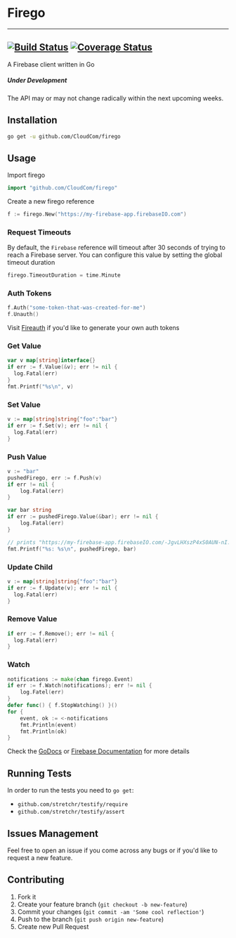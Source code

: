 # Firego
---
[![Build Status](https://travis-ci.org/CloudCom/firego.svg?branch=master)](https://travis-ci.org/CloudCom/firego) [![Coverage Status](https://coveralls.io/repos/CloudCom/firego/badge.svg)](https://coveralls.io/r/CloudCom/firego)
---

A Firebase client written in Go

##### Under Development
The API may or may not change radically within the next upcoming weeks.

## Installation

```bash
go get -u github.com/CloudCom/firego
```

## Usage

Import firego

```go
import "github.com/CloudCom/firego"
```

Create a new firego reference

```go
f := firego.New("https://my-firebase-app.firebaseIO.com")
```

### Request Timeouts

By default, the `Firebase` reference will timeout after 30 seconds of trying
to reach a Firebase server. You can configure this value by setting the global
timeout duration

```go
firego.TimeoutDuration = time.Minute
```

### Auth Tokens

```go
f.Auth("some-token-that-was-created-for-me")
f.Unauth()
```

Visit [Fireauth](https://github.com/CloudCom/fireauth) if you'd like to generate your own auth tokens

### Get Value

```go
var v map[string]interface{}
if err := f.Value(&v); err != nil {
  log.Fatal(err)
}
fmt.Printf("%s\n", v)
```

### Set Value

```go
v := map[string]string{"foo":"bar"}
if err := f.Set(v); err != nil {
  log.Fatal(err)
}
```

### Push Value

```go
v := "bar"
pushedFirego, err := f.Push(v)
if err != nil {
	log.Fatal(err)
}

var bar string
if err := pushedFirego.Value(&bar); err != nil {
	log.Fatal(err)
}

// prints "https://my-firebase-app.firebaseIO.com/-JgvLHXszP4xS0AUN-nI: bar"
fmt.Printf("%s: %s\n", pushedFirego, bar)
```

### Update Child

```go
v := map[string]string{"foo":"bar"}
if err := f.Update(v); err != nil {
  log.Fatal(err)
}
```

### Remove Value

```go
if err := f.Remove(); err != nil {
  log.Fatal(err)
}
```

### Watch

```go
notifications := make(chan firego.Event)
if err := f.Watch(notifications); err != nil {
	log.Fatel(err)
}
defer func() { f.StopWatching() }()
for {
	event, ok := <-notifications
	fmt.Println(event)
	fmt.Println(ok)
}
```

Check the [GoDocs](http://godoc.org/github.com/CloudCom/firego) or
[Firebase Documentation](https://www.firebase.com/docs/rest/) for more details

## Running Tests

In order to run the tests you need to `go get`:

* `github.com/stretchr/testify/require`
* `github.com/stretchr/testify/assert`

## Issues Management

Feel free to open an issue if you come across any bugs or
if you'd like to request a new feature.

## Contributing

1. Fork it
2. Create your feature branch (`git checkout -b new-feature`)
3. Commit your changes (`git commit -am 'Some cool reflection'`)
4. Push to the branch (`git push origin new-feature`)
5. Create new Pull Request
